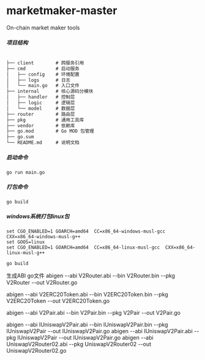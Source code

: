 # marketmaker-master
On-chain market maker tools

##### 项目结构

```markdown

├── client        # 跨服务引用 
├── cmd           # 启动服务 
│   ├── config    # 环境配置
│   ├── logs      # 日志
│   └── main.go   # 入口文件
├── internal      # 核心源码分模块 
│   ├── handler   # 控制层
│   ├── logic     # 逻辑层
│   └── model     # 数据层
├── router        # 路由层
├── pkg           # 通用工具库 
├── vendor        # 依赖库
├── go.mod        # Go MOD 包管理
├── go.sum
└── README.md     # 说明文档

```

##### 启动命令

```
go run main.go

```

##### 打包命令

```
go build

```

##### windows系统打包linux包

```
set CGO_ENABLED=1 GOARCH=amd64  CC=x86_64-windows-musl-gcc  CXX=x86_64-windows-musl-g++ 
set GOOS=linux
set CGO_ENABLED=1 GOARCH=amd64  CC=x86_64-linux-musl-gcc  CXX=x86_64-linux-musl-g++ 

go build

```
生成ABI go文件
abigen --abi V2Router.abi --bin V2Router.bin --pkg V2Router --out V2Router.go

abigen --abi V2ERC20Token.abi --bin V2ERC20Token.bin --pkg V2ERC20Token --out V2ERC20Token.go

abigen --abi V2Pair.abi --bin V2Pair.bin --pkg V2Pair --out V2Pair.go

abigen --abi IUniswapV2Pair.abi --bin IUniswapV2Pair.bin --pkg IUniswapV2Pair --out IUniswapV2Pair.go
abigen --abi IUniswapV2Pair.abi --pkg IUniswapV2Pair --out IUniswapV2Pair.go
abigen --abi UniswapV2Router02.abi --pkg UniswapV2Router02 --out UniswapV2Router02.go
